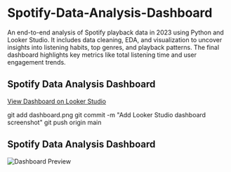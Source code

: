 # Spotify-Data-Analysis-Dashboard
An end-to-end analysis of Spotify playback data in 2023 using Python and Looker Studio. It includes data cleaning, EDA, and visualization to uncover insights into listening habits, top genres, and playback patterns. The final dashboard highlights key metrics like total listening time and user engagement trends.
## Spotify Data Analysis Dashboard  
[View Dashboard on Looker Studio](https://lookerstudio.google.com/reporting/fa1628b7-4354-4ddf-90e8-9d8781f81277)

git add dashboard.png
git commit -m "Add Looker Studio dashboard screenshot"
git push origin main

## Spotify Data Analysis Dashboard  
![Dashboard Preview](Dashboard.png)  
